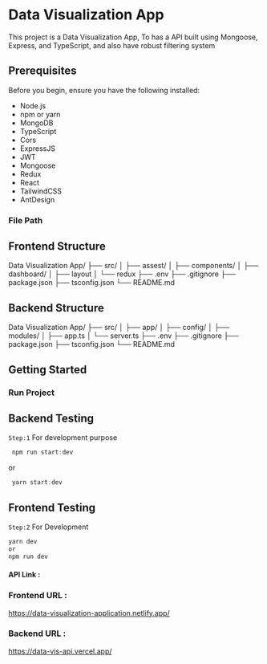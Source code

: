 # Data Visualization App

This project is a Data Visualization App, To has a API built using Mongoose, Express, and TypeScript, and also have robust filtering system

## Prerequisites

Before you begin, ensure you have the following installed:

- Node.js
- npm or yarn
- MongoDB
- TypeScript
- Cors
- ExpressJS
- JWT
- Mongoose
- Redux
- React
- TailwindCSS
- AntDesign

### File Path

## Frontend Structure

Data Visualization App/
├── src/
│ ├── assest/
│ ├── components/
│ ├── dashboard/
│ ├── layout
│ └── redux
├── .env
├── .gitignore
├── package.json
├── tsconfig.json
└── README.md

## Backend Structure

Data Visualization App/
├── src/
│ ├── app/
│ ├── config/
│ ├── modules/
│ ├── app.ts
│ └── server.ts
├── .env
├── .gitignore
├── package.json
├── tsconfig.json
└── README.md

## Getting Started

### Run Project

## Backend Testing

`Step:1` For development purpose

```typescript
 npm run start:dev
```

or

```typescript
 yarn start:dev
```

## Frontend Testing

`Step:2` For Development

```typescript
yarn dev
or
npm run dev
```

#### API Link :

### Frontend URL :

https://data-visualization-application.netlify.app/

### Backend URL :

https://data-vis-api.vercel.app/
